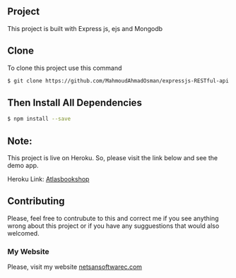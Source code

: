 ## Project
This project is built with Express js, ejs and Mongodb
## Clone
To clone this project use this command

```bash
$ git clone https://github.com/MahmoudAhmadOsman/expressjs-RESTful-api.git
```

## Then Install All Dependencies

```bash
$ npm install --save
```

## Note: 
This project is live on Heroku. So, please visit the link below and see the demo app.

Heroku Link:  [Atlasbookshop](https://mahmoudosmanbooks.herokuapp.com/)




## Contributing
Please, feel free to contrubute to this and correct me if you see anything wrong about this project or if you have any sugguestions that would also welcomed. 



### My Website
 Please, visit my website
[netsansoftwarec.com](https://www.netsansoftware.com/)
